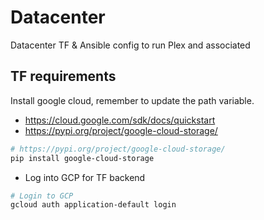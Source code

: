 # Datacenter
 Datacenter TF & Ansible config to run Plex and associated


## TF requirements
Install google cloud, remember to update the path variable.
* https://cloud.google.com/sdk/docs/quickstart
* https://pypi.org/project/google-cloud-storage/
```bash
# https://pypi.org/project/google-cloud-storage/
pip install google-cloud-storage
```

* Log into GCP for TF backend
```bash
# Login to GCP
gcloud auth application-default login
```
